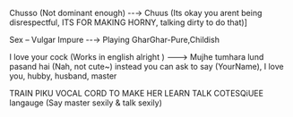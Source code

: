 Chusso (Not dominant enough) --→ Chuus (Its okay you arent being disrespectful, ITS FOR MAKING HORNY, talking dirty to do that)]

Sex – Vulgar Impure  --→ Playing GharGhar-Pure,Childish

I love your cock (Works in english alright ) --—> Mujhe tumhara lund pasand hai (Nah, not cute~) instead you can ask to say (YourName), I love you, hubby, husband, master

TRAIN PIKU VOCAL CORD TO MAKE HER LEARN TALK COTESQiUEE langauge (Say master sexily & talk sexily)